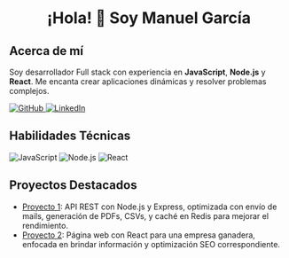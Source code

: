 <!-- Encabezado principal con estilo -->


<h1 align="center">¡Hola! 👋 Soy Manuel García</h1>

<!-- Información personal -->
<h2>Acerca de mí</h2>
<p>
  Soy desarrollador Full stack con experiencia en <strong>JavaScript</strong>, <strong>Node.js</strong> y <strong>React</strong>. Me encanta crear aplicaciones dinámicas y resolver problemas complejos.
</p>

<!-- Iconos y enlaces -->
<p>
  <a href="https://github.com/Manuelgarcia1">
    <img src="https://img.shields.io/badge/GitHub-181717?style=for-the-badge&logo=github&logoColor=white" alt="GitHub">
  </a>
  <a href="https://www.linkedin.com/in/manuel-garc%C3%ADa-207b28230/">
    <img src="https://img.shields.io/badge/LinkedIn-0077B5?style=for-the-badge&logo=linkedin&logoColor=white" alt="LinkedIn">
  </a>
</p>

<!-- Habilidades -->
<h2>Habilidades Técnicas</h2>
<p>
  <img src="https://img.shields.io/badge/JavaScript-F7DF1E?style=for-the-badge&logo=javascript&logoColor=black" alt="JavaScript">
  <img src="https://img.shields.io/badge/Node.js-339933?style=for-the-badge&logo=nodedotjs&logoColor=white" alt="Node.js">
  <img src="https://img.shields.io/badge/React-61DAFB?style=for-the-badge&logo=react&logoColor=black" alt="React">
</p>

<!-- Proyectos destacados -->
<h2>Proyectos Destacados</h2>
<ul>
  <li>
    <a href="https://github.com/Manuelgarcia1/API-NodeJS1">Proyecto 1</a>: API REST con Node.js y Express, optimizada con envío de mails, generación de PDFs, CSVs, y caché en Redis para mejorar el rendimiento.
  </li>
  <li>
    <a href="https://github.com/Manuelgarcia1/ferias-del-centro">Proyecto 2</a>: Página web con React para una empresa ganadera, enfocada en brindar información y optimización SEO correspondiente.
  </li>
</ul>
